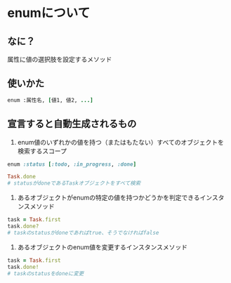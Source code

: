 # enumについて
## なに？
属性に値の選択肢を設定するメソッド

## 使いかた
```rb
enum :属性名, [値1, 値2, ...]
```

## 宣言すると自動生成されるもの
1. enum値のいずれかの値を持つ（またはもたない）すべてのオブジェクトを検索するスコープ  
```ruby:/models/task.rb
enum :status [:todo, :in_progress, :done]
```
```rb
Task.done
# statusがdoneであるTaskオブジェクトをすべて検索
```
1. あるオブジェクトがenumの特定の値を持つかどうかを判定できるインスタンスメソッド
```rb
task = Task.first
task.done?
# taskのstatusがdoneであればtrue、そうでなければfalse
```
1. あるオブジェクトのenum値を変更するインスタンスメソッド
```rb
task = Task.first
task.done!
# taskのstatusをdoneに変更
```